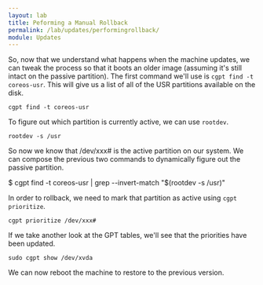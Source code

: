 ```yaml
---
layout: lab
title: Peforming a Manual Rollback
permalink: /lab/updates/performingrollback/
module: Updates
---
```


So, now that we understand what happens when the machine updates, we can tweak the process so that it boots an older image (assuming it's still intact on the passive partition). The first command we'll use is `cgpt find -t coreos-usr`. This will give us a list of all of the USR partitions available on the disk.

```
cgpt find -t coreos-usr
```

To figure out which partition is currently active, we can use `rootdev`.

```
rootdev -s /usr
```

So now we know that /dev/xxx# is the active partition on our system. We can compose the previous two commands to dynamically figure out the passive partition.

$ cgpt find -t coreos-usr | grep --invert-match "$(rootdev -s /usr)"

In order to rollback, we need to mark that partition as active using `cgpt prioritize`.

```
cgpt prioritize /dev/xxx#
```

If we take another look at the GPT tables, we'll see that the priorities have been updated.

```
sudo cgpt show /dev/xvda
```

We can now reboot the machine to restore to the previous version.